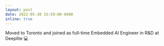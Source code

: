 ```yaml
---
layout: post
date: 2022-05-30 15:59:00-0400
inline: true
---
```


Moved to Toronto and joined as full-time Embedded AI Engineer in R&D at Deeplite :computer:
